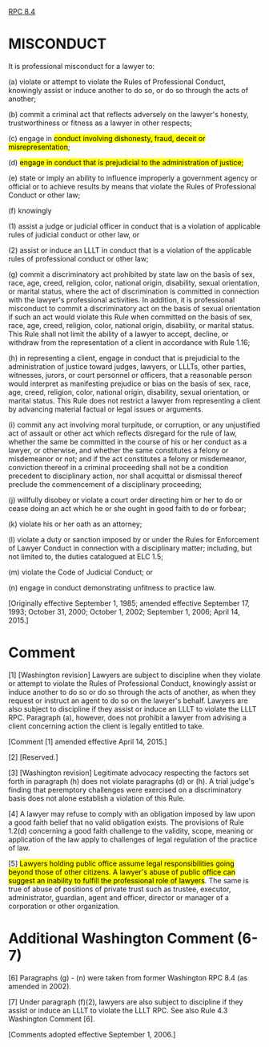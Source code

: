 [RPC 8.4](https://www.courts.wa.gov/court_rules/?fa=court_rules.display&group=ga&set=rpc&ruleid=garpc8.4)

# MISCONDUCT


It is professional misconduct for a lawyer to:

(a)  violate or attempt to violate the Rules of Professional Conduct, knowingly assist or induce another to do
so, or do so through the acts of another;

(b)  commit a criminal act that reflects adversely on the lawyer's honesty, trustworthiness or fitness as a
lawyer in other respects;

(c)  engage in <mark>conduct involving dishonesty, fraud, deceit or misrepresentation</mark>;

(d)  <mark>engage in conduct that is prejudicial to the administration of justice;</mark>

(e)  state or imply an ability to influence improperly a government agency or official or to achieve results by
means that violate the Rules of Professional Conduct or other law;

(f)  knowingly

(1)  assist a judge or judicial officer in conduct that is a violation of applicable rules of judicial
conduct or other law, or

(2)  assist or induce an LLLT in conduct that is a violation of the applicable rules of professional
conduct or other law;

(g)  commit a discriminatory act prohibited by state law on the basis of sex, race, age, creed, religion, color,
national origin, disability, sexual orientation, or marital status, where the act of discrimination is committed in
connection with the lawyer's professional activities.  In addition, it is professional misconduct to commit a
discriminatory act on the basis of sexual orientation if such an act would violate this Rule when committed on
the basis of sex, race, age, creed, religion, color, national origin, disability, or marital status.  This Rule
shall not limit the ability of a lawyer to accept, decline, or withdraw from the representation of a client in
accordance with Rule 1.16;

(h)  in representing a client, engage in conduct that is prejudicial to the administration of justice toward
judges, lawyers, or LLLTs, other parties, witnesses, jurors, or court personnel or officers, that a reasonable
person would interpret as manifesting prejudice or bias on the basis of sex, race, age, creed, religion, color,
national origin, disability, sexual orientation, or marital status.  This Rule does not restrict a lawyer from
representing a client by advancing material factual or legal issues or arguments.

(i)  commit any act involving moral turpitude, or corruption, or any unjustified act of assault or other act
which reflects disregard for the rule of law, whether the same be committed in the course of his or her conduct
as a lawyer, or otherwise, and whether the same constitutes a felony or misdemeanor or not; and if the act
constitutes a felony or misdemeanor, conviction  thereof in a criminal proceeding shall not be a condition
precedent to disciplinary action, nor shall acquittal or dismissal thereof preclude the commencement of a
disciplinary proceeding;

(j)  willfully disobey or violate a court order directing him or her to do or cease doing an act which he or
she ought in good faith to do or forbear;

(k)  violate his or her oath as an attorney;

(l)  violate a duty or sanction imposed by or under the Rules for Enforcement of Lawyer Conduct in
connection with a disciplinary matter; including, but not limited to, the duties catalogued at ELC 1.5;

(m)  violate the Code of Judicial Conduct; or

(n)  engage in conduct demonstrating unfitness to practice law.

[Originally effective September 1, 1985; amended effective September 17, 1993; October 31, 2000; October 1, 2002;
September 1, 2006; April 14, 2015.]


#                                                     Comment

[1]  [Washington revision]  Lawyers are subject to discipline when they violate or attempt to violate the
Rules of Professional Conduct, knowingly assist or induce another to do so or do so through the acts of another,
as when they request or instruct an agent to do so on the lawyer's behalf. Lawyers are also subject to discipline
if they assist or induce an LLLT to violate the LLLT RPC.  Paragraph (a), however, does not prohibit a lawyer
from advising a client concerning action the client is legally entitled to take.

[Comment [1] amended effective April 14, 2015.]

[2]  [Reserved.]

[3]  [Washington revision] Legitimate advocacy respecting the factors set forth in paragraph (h) does not
violate paragraphs (d) or (h). A trial judge's finding that peremptory challenges were exercised on a
discriminatory basis does not alone establish a violation of this Rule.

[4]  A lawyer may refuse to comply with an obligation imposed by law upon a good faith belief that no valid
obligation exists. The provisions of Rule 1.2(d) concerning a good faith challenge to the validity, scope,
meaning or application of the law apply to challenges of legal regulation of the practice of law.

[5]  <mark>Lawyers holding public office assume legal responsibilities going beyond those of other citizens. A
lawyer's abuse of public office can suggest an inability to fulfill the professional role of lawyers</mark>. The same is
true of abuse of positions of private trust such as trustee, executor, administrator, guardian, agent and officer,
director or manager of a corporation or other organization.


#                                         Additional Washington Comment (6-7)

[6]  Paragraphs (g) - (n) were taken from former Washington RPC 8.4 (as amended in 2002).

[7]  Under paragraph (f)(2), lawyers are also subject to discipline if they assist or induce an LLLT to violate
the LLLT RPC.  See also Rule 4.3 Washington Comment [6].

[Comments adopted effective September 1, 2006.]

